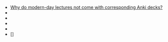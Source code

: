 - [Why do modern-day lectures not come with corresponding Anki decks?](https://www.reddit.com/r/Anki/comments/nz2ard/if_ankispaced_repetition_is_the_evidencebased_way/)
-
-
-
-
- []